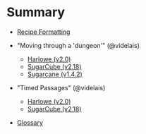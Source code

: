 # Summary

* [Recipe Formatting](/formatting.md)

* "Moving through a 'dungeon'" (@videlais)
	* [Harlowe (v2.0)](dungeonmoving_videlais/harlowe/harlowe_dungeonmoving.md)
	* [SugarCube (v2.18)](dungeonmoving_videlais/sugarcube/sugarcube_displayswapping.md)
	* [Sugarcane (v1.4.2)](dungeonmoving_videlais/sugarcane/sugarcane_dungeonmoving.md)

* "Timed Passages" (@videlais)
	* [Harlowe (v2.0)](timedpassages_videlais/harlowe/harlowe_timedpassages.md)
	* [SugarCube (v2.18)](timedpassages_videlais/sugarcube/sugarcube_timedpassages.md)

* [Glossary](/glossary.md)